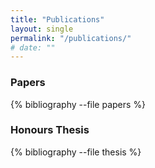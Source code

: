 ```yaml
---
title: "Publications"
layout: single
permalink: "/publications/"
# date: ""
---
```


### Papers

{% bibliography --file papers %}

### Honours Thesis

{% bibliography --file thesis %}
